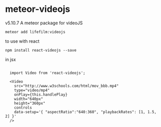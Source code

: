 meteor-videojs
==============
v5.10.7
A meteor package for videoJS

  `meteor add lifefilm:videojs`

to use with react

  `npm install react-videojs --save`

in jsx

```

  import Video from 'react-videojs';

  <Video
    src="http://www.w3schools.com/html/mov_bbb.mp4"
    type="video/mp4"
    onPlay={this.handlePlay}
    width="640px"
    height="360px"
    controls
    data-setup='{ "aspectRatio":"640:360", "playbackRates": [1, 1.5, 2] }'
  />

```
